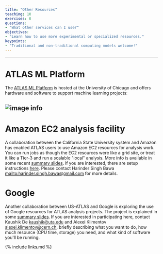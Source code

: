 ```yaml
---
title: "Other Resources"
teaching: 10
exercises: 0
questions:
- "What other services can I use?"
objectives:
- "Learn how to use more experimental or specialized resources."
keypoints:
- "Traditional and non-traditional computing models welcome!"
---
```


---
# ATLAS ML Platform

The [ATLAS ML Platform](https://www.atlas-ml.org/) is hosted at the University of Chicago and offers hardware and software to support machine learning projects:

![image info](./../fig.ML_platform.png)
---

# Amazon EC2 analysis facility

A collaboration between the California State University system and Amazon has enabled ATLAS users to use Amazon EC2 resources for analysis work.  You can run jobs as though the EC2 resources were like a grid site, or treat it like a Tier-3 and run a scalable "local" analysis.  More info is available in some recent [summary slides](https://indico.cern.ch/event/1074645/contributions/4519525/attachments/2315730/3941993/WBS2.3By5-AWSPresentation.pdf).  If you are interested, there are setup instructions [here](https://twiki.cern.ch/twiki/bin/view/AtlasComputing/AWSSetupInstructions).  Please contact Harinder Singh Bawa <mailto:harinder.singh.bawa@gmail.com> for more details.

# Google

Another collaboration between US-ATLAS and Google is exploring the use of Google resources for ATLAS analysis projects.  The project is explained in some [summary slides](https://docs.google.com/presentation/d/1zIK7darR42eIj1peNtbzS8yiyelG7UyCwtWPFvjaUSw/edit#slide=id.p).  If you are interested in participating here, contact Kaushik De <kaushik@uta.edu> and Alexei Klimentov <alexei.klimentov@cern.ch>, briefly describing what you want to do, how much resource (CPU time, storage) you need, and what kind of software you'll be running.

{% include links.md %}


